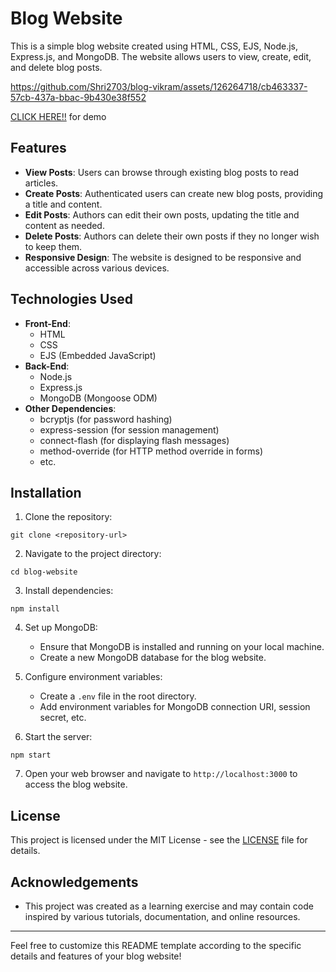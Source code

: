 
# Blog Website

This is a simple blog website created using HTML, CSS, EJS, Node.js, Express.js, and MongoDB. The website allows users to view, create, edit, and delete blog posts.

https://github.com/Shri2703/blog-vikram/assets/126264718/cb463337-57cb-437a-bbac-9b430e38f552


 <a href="https://blog-website-kr55.onrender.com"   target="blank"> CLICK HERE!!</a> for demo

## Features

- **View Posts**: Users can browse through existing blog posts to read articles.
- **Create Posts**: Authenticated users can create new blog posts, providing a title and content.
- **Edit Posts**: Authors can edit their own posts, updating the title and content as needed.
- **Delete Posts**: Authors can delete their own posts if they no longer wish to keep them.
- **Responsive Design**: The website is designed to be responsive and accessible across various devices.

## Technologies Used

- **Front-End**:
  - HTML
  - CSS
  - EJS (Embedded JavaScript)
- **Back-End**:
  - Node.js
  - Express.js
  - MongoDB (Mongoose ODM)
- **Other Dependencies**:
  - bcryptjs (for password hashing)
  - express-session (for session management)
  - connect-flash (for displaying flash messages)
  - method-override (for HTTP method override in forms)
  - etc.

## Installation

1. Clone the repository:

```
git clone <repository-url>
```

2. Navigate to the project directory:

```
cd blog-website
```

3. Install dependencies:

```
npm install
```

4. Set up MongoDB:
   - Ensure that MongoDB is installed and running on your local machine.
   - Create a new MongoDB database for the blog website.

5. Configure environment variables:
   - Create a `.env` file in the root directory.
   - Add environment variables for MongoDB connection URI, session secret, etc.

6. Start the server:

```
npm start
```

7. Open your web browser and navigate to `http://localhost:3000` to access the blog website.

## License

This project is licensed under the MIT License - see the [LICENSE](LICENSE) file for details.

## Acknowledgements

- This project was created as a learning exercise and may contain code inspired by various tutorials, documentation, and online resources.

---

Feel free to customize this README template according to the specific details and features of your blog website!


